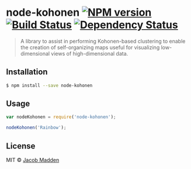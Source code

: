 # node-kohonen [![NPM version][npm-image]][npm-url] [![Build Status][travis-image]][travis-url] [![Dependency Status][daviddm-image]][daviddm-url]
> A library to assist in performing Kohonen-based clustering to enable the creation of self-organizing maps useful for visualizing low-dimensional views of high-dimensional data.

## Installation

```sh
$ npm install --save node-kohonen
```

## Usage

```js
var nodeKohonen = require('node-kohonen');

nodeKohonen('Rainbow');
```
## License

MIT © [Jacob Madden](http://www.jmadden.org/)


[npm-image]: https://badge.fury.io/js/node-kohonen.svg
[npm-url]: https://npmjs.org/package/node-kohonen
[travis-image]: https://travis-ci.org/jagatfx/node-kohonen.svg?branch=master
[travis-url]: https://travis-ci.org/jagatfx/node-kohonen
[daviddm-image]: https://david-dm.org/jagatfx/node-kohonen.svg?theme=shields.io
[daviddm-url]: https://david-dm.org/jagatfx/node-kohonen
